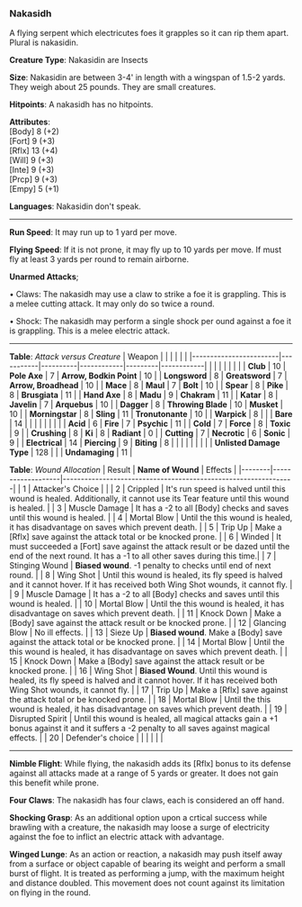 ### Nakasidh
A flying serpent which electricutes foes it grapples so it can rip them apart. Plural is nakasidin.

**Creature Type**: Nakasidin are Insects

**Size**: Nakasidin are between 3-4' in length with a wingspan of 1.5-2 yards. They weigh about 25 pounds. They are small creatures.

**Hitpoints**: A nakasidh has no hitpoints.

**Attributes**:  
[Body] 8 (+2)  
[Fort] 9 (+3)  
[Rflx] 13 (+4)  
[Will] 9 (+3)  
[Inte] 9 (+3)  
[Prcp] 9 (+3)  
[Empy] 5 (+1)  

**Languages**: Nakasidin don't speak.

-----

**Run Speed**: It may run up to 1 yard per move.

**Flying Speed**: If it is not prone, it may fly up to 10 yards per move. If must fly at least 3 yards per round to remain airborne.

**Unarmed Attacks**;

 • Claws: The nakasidh may use a claw to strike a foe it is grappling. This is a melee cutting attack. It may only do so twice a round.

 • Shock: The nakasidh may perform a single shock per ound against a foe it is grappling. This is a melee electric attack.

-----

**Table**: *Attack versus Creature*
| Weapon                 |          |            |         |            |         |
|------------------------|-----------|----------|------------|---------|------------|
|                        |          |            |         |            |         |
| **Club**                | 10   | **Pole Axe** | 7     | **Arrow, Bodkin Point**    | 10    |
| **Longsword**              | 8     | **Greatsword** | 7     | **Arrow, Broadhead**       | 10    |
| **Mace**                   | 8     | **Maul** | 7    | **Bolt** | 10    |
| **Spear**                  | 8     | **Pike** | 8     | **Brusgiata** | 11     |
| **Hand Axe**               | 8     | **Madu** | 9     | **Chakram** | 11    |
| **Katar**                  | 8     | **Javelin** | 7    | **Arquebus** | 10    |
| **Dagger**                 | 8     | **Throwing Blade** | 10   | **Musket** |  10    |
| **Morningstar**            | 8     | **Sling** | 11    | **Tronutonante** | 10    |
| **Warpick**                | 8     |  |  |  **Bare** |   14  |
|                        |           |          |            |         |            |
| **Acid**                   | 6     | **Fire** | 7     | **Psychic** | 11     |
| **Cold**                   | 7     | **Force** | 8     | **Toxic**  | 9     |
| **Crushing**               | 8     | **Ki** | 8     | **Radiant** | 0     |
| **Cutting**                | 7     | **Necrotic** | 6     | **Sonic** | 9    |
| **Electrical**             | 14     | **Piercing** | 9     | **Biting** | 8    |
|                        |           |          |            |         |            |
| **Unlisted Damage Type** | 128 |    |     | **Undamaging** | 11 |

**Table**: *Wound Allocation*
| Result | **Name of Wound** | Effects                                                        |
|--------|-------------------|----------------------------------------------------------------|
|   1    | Attacker's Choice |                                                                |
|   2    | Crippled          | It's run speed is halved until this wound is healed. Additionally, it cannot use its Tear feature until this wound is healed.      |
|   3    | Muscle Damage     | It has a -2 to all [Body] checks and saves until this wound is healed. |
|   4    | Mortal Blow       | Until the this wound is healed, it has disadvantage on saves which prevent death. |
|   5    | Trip Up           | Make a [Rflx] save against the attack total or be knocked prone.     |
|   6    | Winded            | It must succeeded a [Fort] save against the attack result or be dazed until the end of the next round. It has a -1 to all other saves during this time.|
|   7    | Stinging Wound    | **Biased wound**. -1 penalty to checks until end of next round. |
|   8    | Wing Shot         | Until this wound is healed, its fly speed is halved and it cannot hover. If it has received both Wing Shot wounds, it cannot fly. |
|   9    | Muscle Damage     | It has a -2 to all [Body] checks and saves until this wound is healed. |
|   10   | Mortal Blow       | Until the this wound is healed, it has disadvantage on saves which prevent death. |
|   11   | Knock Down        | Make a [Body] save against the attack result or be knocked prone. |
|   12   | Glancing Blow     | No ill effects. |
|   13   | Sieze Up          | **Biased wound**. Make a [Body] save against the attack total or be knocked prone. |
|   14   | Mortal Blow       | Until the this wound is healed, it has disadvantage on saves which prevent death. |
|   15   | Knock Down        | Make a [Body] save against the attack result or be knocked prone. |
|   16   | Wing Shot         | **Biased Wound**. Until this wound is healed, its fly speed is halved and it cannot hover. If it has received both Wing Shot wounds, it cannot fly. |
|   17   | Trip Up           | Make a [Rflx] save against the attack total or be knocked prone.     |
|   18   | Mortal Blow       | Until the this wound is healed, it has disadvantage on saves which prevent death. |
|   19   | Disrupted Spirit  | Until this wound is healed, all magical attacks gain a +1 bonus against it and it suffers a -2 penalty to all saves against magical effects. |
|   20   | Defender's choice |                                   |
|        |                                                |                                   |

-----

**Nimble Flight**: While flying, the nakasidh adds its [Rflx] bonus to its defense against all attacks made at a range of 5 yards or greater. It does not gain this benefit while prone.

**Four Claws**: The nakasidh has four claws, each is considered an off hand.

**Shocking Grasp**: As an additional option upon a crtical success while brawling with a creature, the nakasidh may loose a surge of electricity against the foe to inflict an electric attack with advantage.

**Winged Lunge**: As an action or reaction, a nakasidh may push itself away from a surface or object capable of bearing its weight and perform a small burst of flight. It is treated as performing a jump, with the maximum height and distance doubled. This movement does not count against its limitation on flying in the round.
